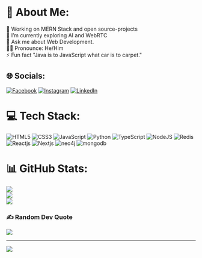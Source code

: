 # 💫 About Me:
🔭 Working on MERN Stack and open source-projects<br>🌱 I’m currently exploring AI and WebRTC<br>💬 Ask me about Web Development.<br>🙋‍♂️ Pronounce: He/Him<br>⚡ Fun fact "Java is to JavaScript what car is to carpet."


## 🌐 Socials:
[![Facebook](https://img.shields.io/badge/Facebook-%231877F2.svg?logo=Facebook&logoColor=white)](https://www.facebook.com/profile.php?id=100052022748524) [![Instagram](https://img.shields.io/badge/Instagram-%23E4405F.svg?logo=Instagram&logoColor=white)](https://instagram.com/mr_mohan962) [![LinkedIn](https://img.shields.io/badge/LinkedIn-%230077B5.svg?logo=linkedin&logoColor=white)](https://www.linkedin.com/in/muhammad-mohsin-7ba970262/) 

# 💻 Tech Stack:
![HTML5](https://img.shields.io/badge/html5-%23E34F26.svg?style=for-the-badge&logo=html5&logoColor=white) ![CSS3](https://img.shields.io/badge/css3-%231572B6.svg?style=for-the-badge&logo=css3&logoColor=white) ![JavaScript](https://img.shields.io/badge/javascript-%23323330.svg?style=for-the-badge&logo=javascript&logoColor=%23F7DF1E) ![Python](https://img.shields.io/badge/python-3670A0?style=for-the-badge&logo=python&logoColor=ffdd54) ![TypeScript](https://img.shields.io/badge/TypeScript-%23E23237.svg?style=for-the-badge&logo=TypeScript&logoColor=white) ![NodeJS](https://img.shields.io/badge/NodeJS-E8E7D5?style=for-the-badge&logo=NodeJS&logoColor=white) ![Redis](https://img.shields.io/badge/redis-C71A36?style=for-the-badge&logo=redis&logoColor=red) ![Reactjs](https://img.shields.io/badge/react-%E8E7D5.svg?style=for-the-badge&logo=react&logoColor=black)
![Nextjs](https://img.shields.io/badge/next-%E8E7D5.svg?style=for-the-badge&logo=next&logoColor=black) ![neo4j](https://img.shields.io/badge/neo4j-%E8E7D5.svg?style=for-the-badge&logo=neo4j&logoColor=black) ![mongodb](https://img.shields.io/badge/mongodb-%E8E7D5.svg?style=for-the-badge&logo=mongodb&logoColor=white) 
 
# 📊 GitHub Stats:
![](https://github-readme-stats.vercel.app/api?username=MohanTech000&theme=dark&hide_border=false&include_all_commits=false&count_private=false)<br/>
![](https://github-readme-streak-stats.herokuapp.com/?user=MohanTech000&theme=dark&hide_border=false)<br/>
![](https://github-readme-stats.vercel.app/api/top-langs/?username=MohanTech000&theme=dark&hide_border=false&include_all_commits=false&count_private=false&layout=compact)

### ✍️ Random Dev Quote
![](https://quotes-github-readme.vercel.app/api?type=horizontal&theme=radical)

---
[![](https://visitcount.itsvg.in/api?id=MohanTech000&icon=0&color=0)](https://visitcount.itsvg.in)

<!-- Proudly created with GPRM ( https://gprm.itsvg.in ) -->

